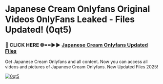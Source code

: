 # Japanese Cream Onlyfans Original Videos 0nlyFans Leaked - Files Updated! (0qt5)

<h3>🔴 CLICK HERE 🌐==►► <a href="https://tinyurl.com/2m67pmp6" rel="nofollow">Japanese Cream Onlyfans Updated Files</a></h3>

Get Japanese Cream Onlyfans and all content. Now you can access all videos and pictures of Japanese Cream Onlyfans. New Updated Files 2025!

[![0qt5](https://i.imgur.com/H4QAA4z.gif)](https://tinyurl.com/2m67pmp6)